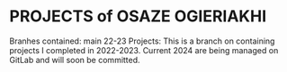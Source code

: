 # PROJECTS of OSAZE OGIERIAKHI


Branhes contained: main
22-23 Projects: This is a branch on containing projects I completed in 2022-2023. Current 2024 are being managed on GitLab and will soon be committed. 
